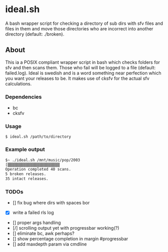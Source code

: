 # ideal.sh
A bash wrapper script for checking a directory of sub dirs with sfv files and files in them and move those directories who are incorrect into another directory (default: ./broken). 

## About
This ia a POSIX compliant wrapper script in bash which checks folders for sfv and then scans them. Those
who fail will be logged to a file (default: failed.log). Ideal is swedish and is a word something near
perfection which you want your releases to be. It makes use of cksfv for the actual sfv calculations.

### Dependencies

* bc
* cksfv

### Usage

`$ ideal.sh /path/to/directory`

### Example output
```bash
$~ ./ideal.sh /mnt/music/pop/2003
[▒▒▒▒▒▒▒▒▒▒▒▒▒▒▒▒▒▒▒▒▒▒▒                                                       ]
Operation completed 40 scans.
5 broken releases.
35 intact releases.
```

### TODOs

* [] fix bug where dirs with spaces bor
* [x] write a failed rls log
* [] proper args handling
* [/] scrolling output yet with progressbar working(?)
* [] eliminate bc, awk perhaps?
* [] show percentage completion in margin #progressbar
* [] add maxdepth param via cmdline
